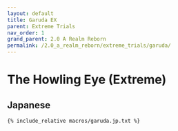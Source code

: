 ```yaml
---
layout: default
title: Garuda EX
parent: Extreme Trials
nav_order: 1
grand_parent: 2.0 A Realm Reborn
permalink: /2.0_a_realm_reborn/extreme_trials/garuda/
---
```


# The Howling Eye (Extreme)

## Japanese

```
{% include_relative macros/garuda.jp.txt %}
```
